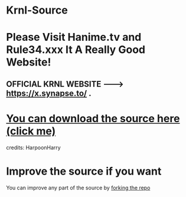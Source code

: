 # Krnl-Source
# Please Visit Hanime.tv and Rule34.xxx It A Really Good Website!
## **OFFICIAL KRNL WEBSITE ---> https://x.synapse.to/ .**
# [You can download the source here (click me)](https://github.com/HarpoonHarry/Synapse-nigga)


credits:
HarpoonHarry

# Improve the source if you want
You can improve any part of the source by [forking the repo](https://docs.github.com/en/get-started/quickstart/fork-a-repo)
